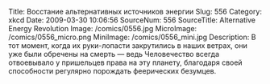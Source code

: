 Title: Восстание альтернативных источников энергии 
Slug: 556 
Category: xkcd 
Date: 2009-03-30 10:06:56 
SourceNum: 556 
SourceTitle: Alternative Energy Revolution 
Image: /comics/0556.jpg 
MicroImage: /comics/0556_micro.png 
MiniImage: /comics/0556_mini.jpg 
Description: В тот момент, когда их руки-лопасти закрутились в наших ветрах, они
уже были обречены на смерть — ведь Человечество всегда отвоевывало у
пришельцев права на эту планету, благодаря своей способности регулярно
порождать феерических безумцев.  

